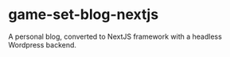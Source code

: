 # game-set-blog-nextjs
A personal blog, converted to NextJS framework with a headless Wordpress backend.
